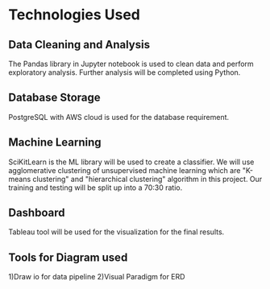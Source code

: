 # Technologies Used
## Data Cleaning and Analysis
The Pandas library in Jupyter notebook is used to clean data and perform exploratory analysis. Further analysis will be completed using Python.

## Database Storage
 PostgreSQL with AWS cloud is used for the database requirement.

## Machine Learning
SciKitLearn is the ML library will be used to create a classifier. We will use agglomerative clustering of unsupervised machine learning which are "K-means clustering" and "hierarchical clustering" algorithm in this project.
Our training and testing will be split up into a 70:30 ratio. 

## Dashboard
Tableau tool will be used for the visualization for the final results. 

## Tools for Diagram used
1)Draw io for data pipeline
2)Visual Paradigm for ERD